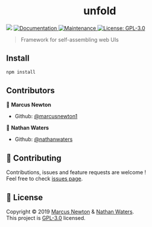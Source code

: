 <h1 align="center">unfold</h1>
<p>
  <img src="https://img.shields.io/badge/version-0.0.1-blue.svg?cacheSeconds=2592000" />
  <a href="https://github.com/marcusnewton1/unfold#readme">
    <img alt="Documentation" src="https://img.shields.io/badge/documentation-yes-brightgreen.svg" target="_blank" />
  </a>
  <a href="https://github.com/marcusnewton1/unfold/graphs/commit-activity">
    <img alt="Maintenance" src="https://img.shields.io/badge/Maintained%3F-yes-green.svg" target="_blank" />
  </a>
  <a href="https://github.com/marcusnewton1/unfold/blob/master/LICENSE">
    <img alt="License: GPL-3.0" src="https://img.shields.io/github/license/marcusnewton1/unfold.svg" target="_blank" />
  </a>
</p>

> Framework for self-assembling web UIs

## Install

```sh
npm install
```

## Contributors

👤 **Marcus Newton**

- Github: [@marcusnewton1](https://github.com/marcusnewton1)

👤 **Nathan Waters**

- Github: [@nathanwaters](https://github.com/nathanwaters)

## 🤝 Contributing

Contributions, issues and feature requests are welcome !<br />Feel free to check [issues page](https://github.com/marcusnewton1/unfold/issues).

## 📝 License

Copyright © 2019 [Marcus Newton](https://github.com/marcusnewton1) & [Nathan Waters](https://github.com/nathanwaters).<br />
This project is [GPL-3.0](https://github.com/marcusnewton1/unfold/blob/master/LICENSE) licensed.
